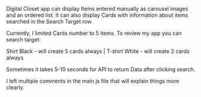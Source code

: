 Digital Closet app can display Items entered manually as carousel images and an ordered list. It can also display Cards with information about items searched in the Search Target row.

Currently, I limited Cards number to 5 items.   To review my app you can search target:

Shirt Black - will create 5 cards always   |
T-shirt White - will create 2 cards always

Sometimes it takes 5-10 seconds for API to return Data after clicking search.

I left multiple comments in the main.js file that will explain things more clearly.
